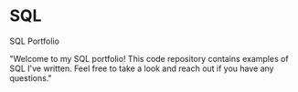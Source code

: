 # SQL
SQL Portfolio

"Welcome to my SQL portfolio! This code repository contains examples of SQL I've written. Feel free to take a look and reach out if you have any questions."
